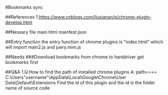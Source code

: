 #Bookmarks sync

##References
1.https://www.cnblogs.com/liuxianan/p/chrome-plugin-develop.html

##Nessary file
main.html
mainfest.json

##Entry function
the entry function of chrome plugins is "index.html" which will import main2.js and juery.mim.js

##Needs
###Download bookmarks from chrome to harddriver
get bookmarks first

##Q&A
1.Q:How to find the path of installed chrome plugins
A:
path====
C:\Users\"username"\AppData\Local\Google\Chrome\User Data\Default\Extensions
Find the id of this plugin and the id is the folder name of source code
